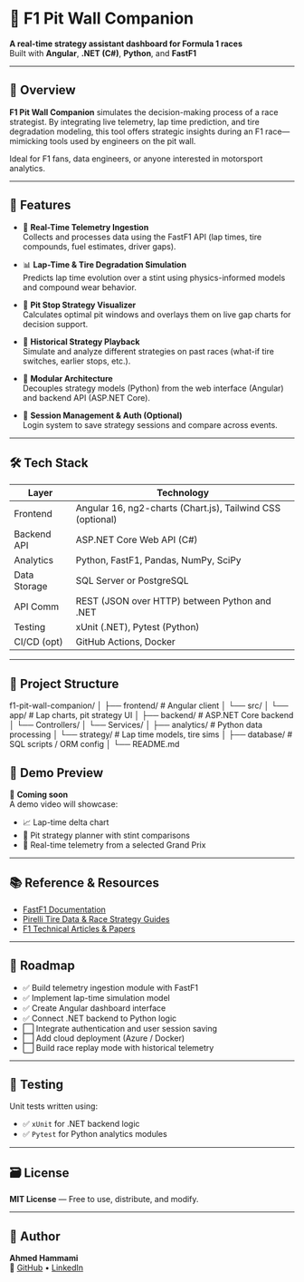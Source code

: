 # 🏁 F1 Pit Wall Companion

**A real-time strategy assistant dashboard for Formula 1 races**  
Built with **Angular**, **.NET (C#)**, **Python**, and **FastF1**

---

## 🚀 Overview

**F1 Pit Wall Companion** simulates the decision-making process of a race strategist. By integrating live telemetry, lap time prediction, and tire degradation modeling, this tool offers strategic insights during an F1 race—mimicking tools used by engineers on the pit wall.

Ideal for F1 fans, data engineers, or anyone interested in motorsport analytics.

---

## 🎯 Features

- 📡 **Real-Time Telemetry Ingestion**  
  Collects and processes data using the FastF1 API (lap times, tire compounds, fuel estimates, driver gaps).

- 📊 **Lap-Time & Tire Degradation Simulation**  
  Predicts lap time evolution over a stint using physics-informed models and compound wear behavior.

- 📅 **Pit Stop Strategy Visualizer**  
  Calculates optimal pit windows and overlays them on live gap charts for decision support.

- 🔁 **Historical Strategy Playback**  
  Simulate and analyze different strategies on past races (what-if tire switches, earlier stops, etc.).

- 🧠 **Modular Architecture**  
  Decouples strategy models (Python) from the web interface (Angular) and backend API (ASP.NET Core).

- 🔐 **Session Management & Auth (Optional)**  
  Login system to save strategy sessions and compare across events.

---

## 🛠 Tech Stack

| Layer         | Technology                                               |
|---------------|-----------------------------------------------------------|
| Frontend      | Angular 16, ng2-charts (Chart.js), Tailwind CSS (optional)|
| Backend API   | ASP.NET Core Web API (C#)                                 |
| Analytics     | Python, FastF1, Pandas, NumPy, SciPy                      |
| Data Storage  | SQL Server or PostgreSQL                                 |
| API Comm      | REST (JSON over HTTP) between Python and .NET            |
| Testing       | xUnit (.NET), Pytest (Python)                            |
| CI/CD (opt)   | GitHub Actions, Docker                                   |

---

## 📁 Project Structure
f1-pit-wall-companion/
│
├── frontend/ # Angular client
│ └── src/
│ └── app/ # Lap charts, pit strategy UI
│
├── backend/ # ASP.NET Core backend
│ └── Controllers/
│ └── Services/
│
├── analytics/ # Python data processing
│ └── strategy/ # Lap time models, tire sims
│
├── database/ # SQL scripts / ORM config
│
└── README.md

## 🎥 Demo Preview

🚧 **Coming soon**  
A demo video will showcase:

- 📈 Lap-time delta chart
- 🧠 Pit strategy planner with stint comparisons
- 📡 Real-time telemetry from a selected Grand Prix

---

## 📚 Reference & Resources

- [FastF1 Documentation](https://theoehrly.github.io/Fast-F1/)
- [Pirelli Tire Data & Race Strategy Guides](https://press.pirelli.com/)
- [F1 Technical Articles & Papers](https://www.motorsportmagazine.com/)

---

## 📌 Roadmap

- ✅ Build telemetry ingestion module with FastF1
- ✅ Implement lap-time simulation model
- ✅ Create Angular dashboard interface
- ✅ Connect .NET backend to Python logic
- ⬜ Integrate authentication and user session saving
- ⬜ Add cloud deployment (Azure / Docker)
- ⬜ Build race replay mode with historical telemetry

---

## 🧪 Testing

Unit tests written using:

- ✅ `xUnit` for .NET backend logic
- ✅ `Pytest` for Python analytics modules

---

## 🗃️ License

**MIT License** — Free to use, distribute, and modify.

---

## 👤 Author

**Ahmed Hammami**  
🔗 [GitHub](https://github.com/AhmedHammami7) • [LinkedIn](https://www.linkedin.com/in/ahmedhammami7)
